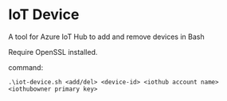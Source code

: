 # IoT Device

A tool for Azure IoT Hub to add and remove devices in Bash

Require OpenSSL installed.

command:

`.\iot-device.sh <add/del> <device-id> <iothub account name> <iothubowner primary key>`